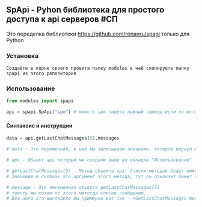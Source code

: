 ## SpApi - Pyhon библиотека для простого доступа к api серверов #СП

Это переделка библиотеки https://github.com/ronanru/spapi только для Python

### Установка
```
Создаёте в корне своего проекта папку modules в неё cкопируете папку spapi из этого репозитория
```


### Использование

```python
from modules import spapi

api = spapi.SpApi("spm") # вместо spm пишете нужный сервер если он есть во вкладке 'Поддерживаемые сервера' тут - https://github.com/ronanru/spapi

```


#### Синтаксис и инструкции
```python
data = api.getLastChatMessages(5).messages 

# data - Это переменная, в неё мы записываем значение, которое вернул метод

# api - Обьект api который мы создали выше во вкладке "Использование"

# getLastChatMessages(5) - Метод обьекта api. Список методов будет ниже.
# Значение в скобках это аргумент этого метода, тут он означает лимит сообщений

# message - Это переменная обьекта getLastChatMessages(5)
# тоесть мы хотим от этого метогда список сообщений.
# Без него это выглядело бы примерно вот так - <GetLastChatMessages messages='[]'>

```
